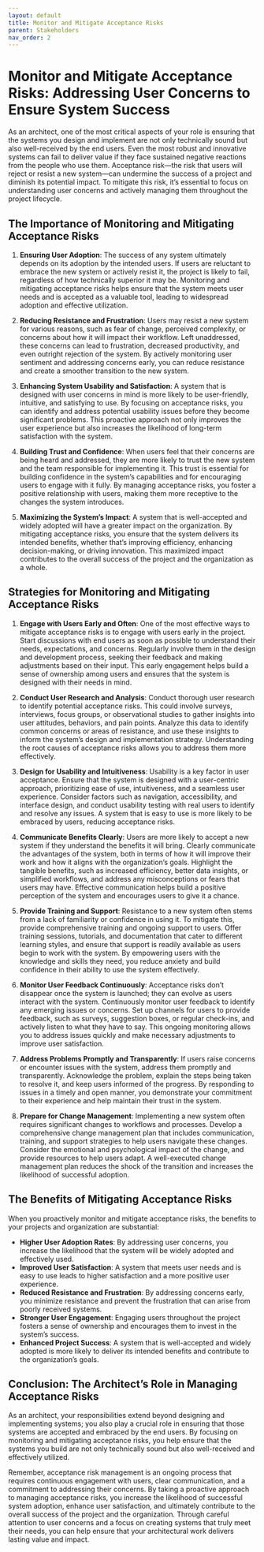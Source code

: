 ```yaml
---
layout: default
title: Monitor and Mitigate Acceptance Risks
parent: Stakeholders
nav_order: 2
---
```

# Monitor and Mitigate Acceptance Risks: Addressing User Concerns to Ensure System Success

As an architect, one of the most critical aspects of your role is ensuring that the systems you design and implement are not only technically sound but also well-received by the end users. Even the most robust and innovative systems can fail to deliver value if they face sustained negative reactions from the people who use them. Acceptance risk—the risk that users will reject or resist a new system—can undermine the success of a project and diminish its potential impact. To mitigate this risk, it’s essential to focus on understanding user concerns and actively managing them throughout the project lifecycle.

## The Importance of Monitoring and Mitigating Acceptance Risks

1. **Ensuring User Adoption**:
   The success of any system ultimately depends on its adoption by the intended users. If users are reluctant to embrace the new system or actively resist it, the project is likely to fail, regardless of how technically superior it may be. Monitoring and mitigating acceptance risks helps ensure that the system meets user needs and is accepted as a valuable tool, leading to widespread adoption and effective utilization.

2. **Reducing Resistance and Frustration**:
   Users may resist a new system for various reasons, such as fear of change, perceived complexity, or concerns about how it will impact their workflow. Left unaddressed, these concerns can lead to frustration, decreased productivity, and even outright rejection of the system. By actively monitoring user sentiment and addressing concerns early, you can reduce resistance and create a smoother transition to the new system.

3. **Enhancing System Usability and Satisfaction**:
   A system that is designed with user concerns in mind is more likely to be user-friendly, intuitive, and satisfying to use. By focusing on acceptance risks, you can identify and address potential usability issues before they become significant problems. This proactive approach not only improves the user experience but also increases the likelihood of long-term satisfaction with the system.

4. **Building Trust and Confidence**:
   When users feel that their concerns are being heard and addressed, they are more likely to trust the new system and the team responsible for implementing it. This trust is essential for building confidence in the system’s capabilities and for encouraging users to engage with it fully. By managing acceptance risks, you foster a positive relationship with users, making them more receptive to the changes the system introduces.

5. **Maximizing the System’s Impact**:
   A system that is well-accepted and widely adopted will have a greater impact on the organization. By mitigating acceptance risks, you ensure that the system delivers its intended benefits, whether that’s improving efficiency, enhancing decision-making, or driving innovation. This maximized impact contributes to the overall success of the project and the organization as a whole.

## Strategies for Monitoring and Mitigating Acceptance Risks

1. **Engage with Users Early and Often**:
   One of the most effective ways to mitigate acceptance risks is to engage with users early in the project. Start discussions with end users as soon as possible to understand their needs, expectations, and concerns. Regularly involve them in the design and development process, seeking their feedback and making adjustments based on their input. This early engagement helps build a sense of ownership among users and ensures that the system is designed with their needs in mind.

2. **Conduct User Research and Analysis**:
   Conduct thorough user research to identify potential acceptance risks. This could involve surveys, interviews, focus groups, or observational studies to gather insights into user attitudes, behaviors, and pain points. Analyze this data to identify common concerns or areas of resistance, and use these insights to inform the system’s design and implementation strategy. Understanding the root causes of acceptance risks allows you to address them more effectively.

3. **Design for Usability and Intuitiveness**:
   Usability is a key factor in user acceptance. Ensure that the system is designed with a user-centric approach, prioritizing ease of use, intuitiveness, and a seamless user experience. Consider factors such as navigation, accessibility, and interface design, and conduct usability testing with real users to identify and resolve any issues. A system that is easy to use is more likely to be embraced by users, reducing acceptance risks.

4. **Communicate Benefits Clearly**:
   Users are more likely to accept a new system if they understand the benefits it will bring. Clearly communicate the advantages of the system, both in terms of how it will improve their work and how it aligns with the organization’s goals. Highlight the tangible benefits, such as increased efficiency, better data insights, or simplified workflows, and address any misconceptions or fears that users may have. Effective communication helps build a positive perception of the system and encourages users to give it a chance.

5. **Provide Training and Support**:
   Resistance to a new system often stems from a lack of familiarity or confidence in using it. To mitigate this, provide comprehensive training and ongoing support to users. Offer training sessions, tutorials, and documentation that cater to different learning styles, and ensure that support is readily available as users begin to work with the system. By empowering users with the knowledge and skills they need, you reduce anxiety and build confidence in their ability to use the system effectively.

6. **Monitor User Feedback Continuously**:
   Acceptance risks don’t disappear once the system is launched; they can evolve as users interact with the system. Continuously monitor user feedback to identify any emerging issues or concerns. Set up channels for users to provide feedback, such as surveys, suggestion boxes, or regular check-ins, and actively listen to what they have to say. This ongoing monitoring allows you to address issues quickly and make necessary adjustments to improve user satisfaction.

7. **Address Problems Promptly and Transparently**:
   If users raise concerns or encounter issues with the system, address them promptly and transparently. Acknowledge the problem, explain the steps being taken to resolve it, and keep users informed of the progress. By responding to issues in a timely and open manner, you demonstrate your commitment to their experience and help maintain their trust in the system.

8. **Prepare for Change Management**:
   Implementing a new system often requires significant changes to workflows and processes. Develop a comprehensive change management plan that includes communication, training, and support strategies to help users navigate these changes. Consider the emotional and psychological impact of the change, and provide resources to help users adapt. A well-executed change management plan reduces the shock of the transition and increases the likelihood of successful adoption.

## The Benefits of Mitigating Acceptance Risks

When you proactively monitor and mitigate acceptance risks, the benefits to your projects and organization are substantial:

- **Higher User Adoption Rates**: By addressing user concerns, you increase the likelihood that the system will be widely adopted and effectively used.
- **Improved User Satisfaction**: A system that meets user needs and is easy to use leads to higher satisfaction and a more positive user experience.
- **Reduced Resistance and Frustration**: By addressing concerns early, you minimize resistance and prevent the frustration that can arise from poorly received systems.
- **Stronger User Engagement**: Engaging users throughout the project fosters a sense of ownership and encourages them to invest in the system’s success.
- **Enhanced Project Success**: A system that is well-accepted and widely adopted is more likely to deliver its intended benefits and contribute to the organization’s goals.

## Conclusion: The Architect’s Role in Managing Acceptance Risks

As an architect, your responsibilities extend beyond designing and implementing systems; you also play a crucial role in ensuring that those systems are accepted and embraced by the end users. By focusing on monitoring and mitigating acceptance risks, you help ensure that the systems you build are not only technically sound but also well-received and effectively utilized.

Remember, acceptance risk management is an ongoing process that requires continuous engagement with users, clear communication, and a commitment to addressing their concerns. By taking a proactive approach to managing acceptance risks, you increase the likelihood of successful system adoption, enhance user satisfaction, and ultimately contribute to the overall success of the project and the organization. Through careful attention to user concerns and a focus on creating systems that truly meet their needs, you can help ensure that your architectural work delivers lasting value and impact.